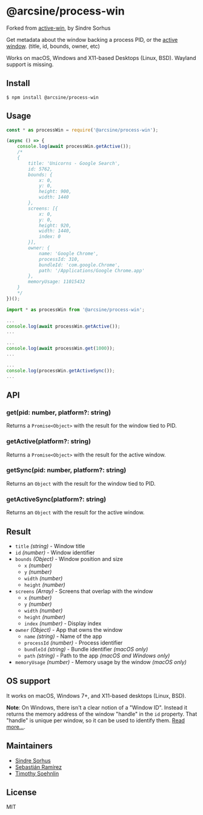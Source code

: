 # @arcsine/process-win 
Forked from [active-win](https://github.com/sindresorhus/active-win), by Sindre Sorhus

Get metadata about the window backing a process PID, or the [active window](https://en.wikipedia.org/wiki/Active_window). (title, id, bounds, owner, etc)

Works on macOS, Windows and X11-based Desktops (Linux, BSD). Wayland support is missing.

## Install

```
$ npm install @arcsine/process-win
```

## Usage

```js
const * as processWin = require('@arcsine/process-win');

(async () => {
	console.log(await processWin.getActive());
	/*
	{
		title: 'Unicorns - Google Search',
		id: 5762,
		bounds: {
			x: 0,
			y: 0,
			height: 900,
			width: 1440
		},
		screens: [{
			x: 0,
			y: 0, 
			height: 920,
			width: 1440,
			index: 0
		}],
		owner: {
			name: 'Google Chrome',
			processId: 310,
			bundleId: 'com.google.Chrome',
			path: '/Applications/Google Chrome.app'
		},
		memoryUsage: 11015432
	}
	*/
})();
```


```ts
import * as processWin from '@arcsine/process-win';

...
console.log(await processWin.getActive());
...

...
console.log(await processWin.get(1000));
...

...
console.log(processWin.getActiveSync());
...

```

## API

### get(pid: number, platform?: string)

Returns a `Promise<Object>` with the result for the window tied to PID.

### getActive(platform?: string)

Returns a `Promise<Object>` with the result for the active window.

### getSync(pid: number, platform?: string)

Returns an `Object` with the result for the window tied to PID.

### getActiveSync(platform?: string)

Returns an `Object` with the result for the active window.

## Result

- `title` *(string)* - Window title
- `id` *(number)* - Window identifier
- `bounds` *(Object)* - Window position and size
	- `x` *(number)*
	- `y` *(number)*
	- `width` *(number)*
	- `height` *(number)*
- `screens` *(Array)* - Screens that overlap with the window
	- `x` *(number)*
	- `y` *(number)*
	- `width` *(number)*
	- `height` *(number)*
	- `index` *(number)* - Display index
- `owner` *(Object)* - App that owns the window
	- `name` *(string)* - Name of the app
	- `processId` *(number)* - Process identifier
	- `bundleId` *(string)* - Bundle identifier *(macOS only)*
	- `path` *(string)* - Path to the app *(macOS and Windows only)*
- `memoryUsage` *(number)* - Memory usage by the window *(macOS only)*


## OS support

It works on macOS, Windows 7+, and X11-based desktops (Linux, BSD).

**Note**: On Windows, there isn't a clear notion of a "Window ID". Instead it returns the memory address of the window "handle" in the `id` property. That "handle" is unique per window, so it can be used to identify them. [Read more…](https://msdn.microsoft.com/en-us/library/windows/desktop/ms632597(v=vs.85).aspx#window_handle).

## Maintainers
- [Sindre Sorhus](https://github.com/sindresorhus)
- [Sebastián Ramírez](https://github.com/tiangolo)
- [Timothy Soehnlin](https://github.com/arciisine)

## License

MIT
